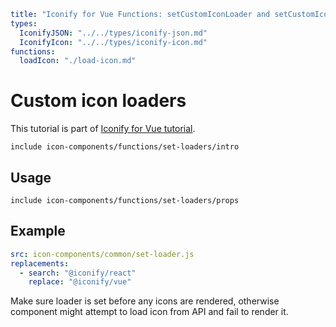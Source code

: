 ```yaml
title: "Iconify for Vue Functions: setCustomIconLoader and setCustomIconsLoader"
types:
  IconifyJSON: "../../types/iconify-json.md"
  IconifyIcon: "../../types/iconify-icon.md"
functions:
  loadIcon: "./load-icon.md"
```

# Custom icon loaders

This tutorial is part of [Iconify for Vue tutorial](./index.md).

`include icon-components/functions/set-loaders/intro`

## Usage

`include icon-components/functions/set-loaders/props`

## Example

```yaml
src: icon-components/common/set-loader.js
replacements:
  - search: "@iconify/react"
    replace: "@iconify/vue"
```

Make sure loader is set before any icons are rendered, otherwise component might attempt to load icon from API and fail to render it.
